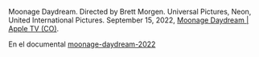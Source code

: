 Moonage Daydream. Directed by Brett Morgen. Universal Pictures, Neon, United International Pictures. September 15, 2022, [Moonage Daydream | Apple TV (CO)](https://tv.apple.com/co/movie/moonage-daydream/umc.cmc.2cs72guanm9entizkbec04flx?action=play).


En el documental [moonage-daydream-2022](moonage-daydream-2022.md) 